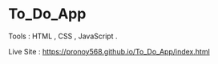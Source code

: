 # To_Do_App
Tools : HTML , CSS , JavaScript .

Live Site : https://pronoy568.github.io/To_Do_App/index.html
